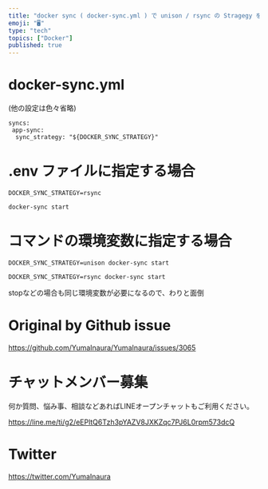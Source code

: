 ```yaml
---
title: "docker sync ( docker-sync.yml ) で unison / rsync の Stragegy をコマンドの環境変数"
emoji: "🖥"
type: "tech"
topics: ["Docker"]
published: true
---
```


# docker-sync.yml

(他の設定は色々省略)

```
syncs:
 app-sync:
  sync_strategy: "${DOCKER_SYNC_STRATEGY}"
```


# .env ファイルに指定する場合

```
DOCKER_SYNC_STRATEGY=rsync
```

```
docker-sync start
```

# コマンドの環境変数に指定する場合

```
DOCKER_SYNC_STRATEGY=unison docker-sync start
```

```
DOCKER_SYNC_STRATEGY=rsync docker-sync start
```

stopなどの場合も同じ環境変数が必要になるので、わりと面倒



# Original by Github issue

https://github.com/YumaInaura/YumaInaura/issues/3065








<!-- Update From Qiita API -->

# チャットメンバー募集


何か質問、悩み事、相談などあればLINEオープンチャットもご利用ください。

https://line.me/ti/g2/eEPltQ6Tzh3pYAZV8JXKZqc7PJ6L0rpm573dcQ





# Twitter


https://twitter.com/YumaInaura


<!-- Update From Qiita API -->


